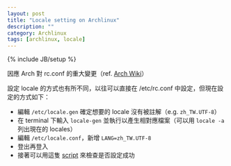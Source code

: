 ```yaml
---
layout: post
title: "Locale setting on Archlinux"
description: ""
category: Archlinux
tags: [archlinux, locale]
---
```

{% include JB/setup %}

因應 Arch 對 rc.conf 的重大變更（ref. [Arch Wiki](https://wiki.archlinux.org/index.php/Initscripts/rc.conf#New_configuration_file)）

設定 locale 的方式也有所不同，以往可以直接在 /etc/rc.conf 中設定，但現在設定的方式如下：

* 編輯 `/etc/locale.gen` 確定想要的 locale 沒有被註解（e.g. `zh_TW.UTF-8`）
* 在 terminal 下輸入 `locale-gen` 並執行以產生相對應檔案（可以用 `locale -a` 列出現在的 locales）
* 編輯 `/etc/locale.conf`，新增 `LANG=zh_TW.UTF-8`
* 登出再登入
* 接著可以用這隻 [script](https://github.com/grawity/code/blob/master/os/locale-check) 來檢查是否設定成功
